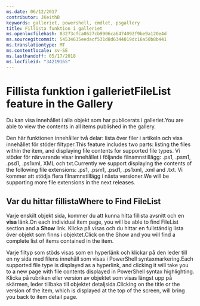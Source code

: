 ```yaml
---
ms.date: 06/12/2017
contributor: JKeithB
keywords: galleriet, powershell, cmdlet, psgallery
title: Fillista funktion i galleriet
ms.openlocfilehash: 83273cfca0627cb9906ca6474092f9be9a120e4d
ms.sourcegitcommit: 54534635eedacf531d8d6344019dc16a50b8b441
ms.translationtype: MT
ms.contentlocale: sv-SE
ms.lasthandoff: 05/17/2018
ms.locfileid: "34219165"
---
```

# <a name="filelist-feature-in-the-gallery"></a><span data-ttu-id="0bf5f-103">Fillista funktion i galleriet</span><span class="sxs-lookup"><span data-stu-id="0bf5f-103">FileList feature in the Gallery</span></span>

<span data-ttu-id="0bf5f-104">Du kan visa innehållet i alla objekt som har publicerats i galleriet.</span><span class="sxs-lookup"><span data-stu-id="0bf5f-104">You are able to view the contents in all items published in the gallery.</span></span>

<span data-ttu-id="0bf5f-105">Den här funktionen innehåller två delar: lista över filer i artikeln och visa innehållet för stöder filtyper.</span><span class="sxs-lookup"><span data-stu-id="0bf5f-105">This feature includes two parts: listing the files within the item, and displaying file contents for supported file types.</span></span> <span data-ttu-id="0bf5f-106">Vi stöder för närvarande visar innehållet i följande filnamnstillägg: .ps1, .psm1, .psd1, .ps1xml, XML och txt.</span><span class="sxs-lookup"><span data-stu-id="0bf5f-106">Currently we support displaying the contents of the following file extensions: .ps1, .psm1, .psd1, .ps1xml, .xml and .txt.</span></span> <span data-ttu-id="0bf5f-107">Vi kommer att stödja flera filnamnstillägg i nästa versioner.</span><span class="sxs-lookup"><span data-stu-id="0bf5f-107">We will be supporting more file extensions in the next releases.</span></span>

## <a name="where-to-find-filelist"></a><span data-ttu-id="0bf5f-108">Var du hittar fillista</span><span class="sxs-lookup"><span data-stu-id="0bf5f-108">Where to Find FileList</span></span>

<span data-ttu-id="0bf5f-109">Varje enskilt objekt sida, kommer du att kunna hitta fillista avsnitt och en **visa** länk.</span><span class="sxs-lookup"><span data-stu-id="0bf5f-109">On each individual item page, you will be able to find FileList section and a **Show** link.</span></span> <span data-ttu-id="0bf5f-110">Klicka på visas och du hittar en fullständig lista över objekt som finns i objektet.</span><span class="sxs-lookup"><span data-stu-id="0bf5f-110">Click on the Show and you will find a complete list of items contained in the item.</span></span>

<span data-ttu-id="0bf5f-111">Varje filtyp som stöds visas som en hyperlänk och klickar på den leder till en ny sida med filens innehåll som visas i PowerShell syntaxmarkering.</span><span class="sxs-lookup"><span data-stu-id="0bf5f-111">Each supported file type is displayed as a hyperlink, and clicking it will take you to a new page with file contents displayed in PowerShell syntax highlighting.</span></span> <span data-ttu-id="0bf5f-112">Klicka på rubriken eller version av objektet som visas längst upp på skärmen, leder tillbaka till objektet detaljsida.</span><span class="sxs-lookup"><span data-stu-id="0bf5f-112">Clicking on the title or the version of the item, which is displayed at the top of the screen, will bring you back to item detail page.</span></span>